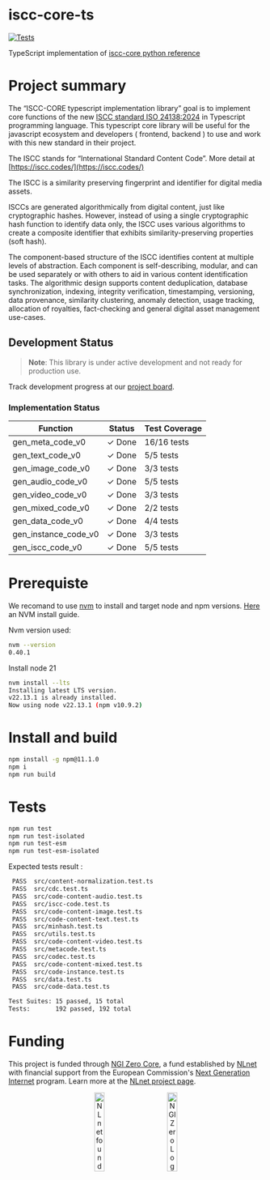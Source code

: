 # iscc-core-ts

[![Tests](https://github.com/branciard/iscc-core-ts/actions/workflows/tests.yml/badge.svg?branch=main)](https://github.com/branciard/iscc-core-ts/actions/workflows/tests.yml)

TypeScript implementation of [iscc-core python reference](https://github.com/iscc/iscc-core)

# Project summary

The “ISCC-CORE typescript implementation library” goal is to implement core functions of the new [ISCC standard ISO 24138:2024](https://www.iso.org/fr/standard/77899.html) in Typescript programming language.
This typescript core library will be useful for the javascript ecosystem and developers ( frontend, backend ) to use and work with this new standard in their project.

The ISCC stands for “International Standard Content Code”. More detail at [https://iscc.codes/](https://iscc.codes/)

The ISCC is a similarity preserving fingerprint and identifier for digital media assets.

ISCCs are generated algorithmically from digital content, just like cryptographic hashes. However, instead of using a single cryptographic hash function to identify data only, the ISCC uses various algorithms to create a composite identifier that exhibits similarity-preserving properties (soft hash).

The component-based structure of the ISCC identifies content at multiple levels of abstraction. Each component is self-describing, modular, and can be used separately or with others to aid in various content identification tasks. The algorithmic design supports content deduplication, database synchronization, indexing, integrity verification, timestamping, versioning, data provenance, similarity clustering, anomaly detection, usage tracking, allocation of royalties, fact-checking and general digital asset management use-cases.

## Development Status

> **Note**: This library is under active development and not ready for production use.

Track development progress at our [project board](https://github.com/users/branciard/projects/1).


### Implementation Status

| Function | Status | Test Coverage |
|----------|--------|---------------|
| gen_meta_code_v0 | ✓ Done | 16/16 tests |
| gen_text_code_v0 | ✓ Done | 5/5 tests |
| gen_image_code_v0 | ✓ Done | 3/3 tests |
| gen_audio_code_v0 | ✓ Done | 5/5 tests |
| gen_video_code_v0 | ✓ Done | 3/3 tests |
| gen_mixed_code_v0 | ✓ Done | 2/2 tests |
| gen_data_code_v0 | ✓ Done | 4/4 tests |
| gen_instance_code_v0 | ✓ Done | 3/3 tests |
| gen_iscc_code_v0 | ✓ Done | 5/5 tests |


# Prerequiste

We recomand to use [nvm](https://github.com/nvm-sh/nvm) to install and target node and npm versions. [Here](https://www.freecodecamp.org/news/node-version-manager-nvm-install-guide/) an NVM install guide.

Nvm version used:
```sh
nvm --version
0.40.1
```
Install node 21 

```sh
nvm install --lts
Installing latest LTS version.
v22.13.1 is already installed.
Now using node v22.13.1 (npm v10.9.2)

```

# Install and build

```sh
npm install -g npm@11.1.0
npm i
npm run build
```

# Tests

```sh
npm run test
npm run test-isolated
npm run test-esm
npm run test-esm-isolated
```

Expected tests result :

```sh
 PASS  src/content-normalization.test.ts
 PASS  src/cdc.test.ts
 PASS  src/code-content-audio.test.ts
 PASS  src/iscc-code.test.ts
 PASS  src/code-content-image.test.ts
 PASS  src/code-content-text.test.ts
 PASS  src/minhash.test.ts
 PASS  src/utils.test.ts
 PASS  src/code-content-video.test.ts
 PASS  src/metacode.test.ts
 PASS  src/codec.test.ts
 PASS  src/code-content-mixed.test.ts
 PASS  src/code-instance.test.ts
 PASS  src/data.test.ts
 PASS  src/code-data.test.ts

Test Suites: 15 passed, 15 total
Tests:       192 passed, 192 total
```

# Funding

This project is funded through [NGI Zero Core](https://nlnet.nl/core), a fund established by [NLnet](https://nlnet.nl) with financial support from the European Commission's [Next Generation Internet](https://ngi.eu) program. Learn more at the [NLnet project page](https://nlnet.nl/project/ISCC-CORE-ts).

<p align="center">
  <a href="https://nlnet.nl"><img src="https://nlnet.nl/logo/banner.png" alt="NLnet foundation logo" width="20%" /></a>&nbsp;&nbsp;&nbsp;&nbsp;&nbsp;&nbsp;&nbsp;&nbsp;&nbsp;&nbsp;
  <a href="https://nlnet.nl/core"><img src="https://nlnet.nl/image/logos/NGI0_tag.svg" alt="NGI Zero Logo" width="20%" /></a>
</p>




